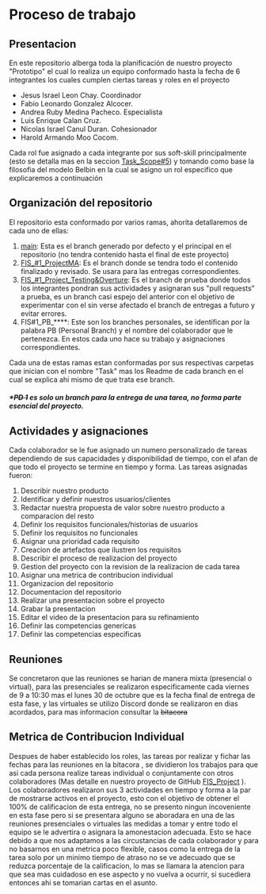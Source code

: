 # Proceso de trabajo

## Presentacion 
En este repositorio alberga toda la planificación de nuestro proyecto "Prototipo" el cual lo realiza un equipo conformado hasta la fecha de 6 integrantes los cuales cumplen ciertas tareas y roles en el proyecto

 - Jesus Israel Leon Chay.  Coordinador
 - Fabio Leonardo Gonzalez Alcocer. 
 - Andrea Ruby Medina Pacheco. Especialista
 - Luis Enrique Calan Cruz. 
 - Nicolas Israel Canul Duran. Cohesionador
 - Harold Armando Moo Cocom. 

Cada rol fue asignado a cada integrante por sus soft-skill principalmente (esto se detalla mas en la seccion [Task_Scope#5](https://github.com/Chayy80/Repostorio-Equipo-3/tree/FIS_%231_ProjectMA/Task_Scope%235)) y tomando como base la filosofia del modelo Belbin en la cual se asigno un rol especifico que explicaremos a continuación



## Organización del repositorio
El repositorio esta conformado por varios ramas, ahorita detallaremos de cada uno de ellas:

 1. [main](https://github.com/Chayy80/Repostorio-Equipo-3): Esta es el branch generado por defecto y el principal en el repositorio (no tendra contenido hasta el final de este proyecto)
 2. [FIS_#1_ProjectMA](https://github.com/Chayy80/Repostorio-Equipo-3/tree/FIS_#1_ProjectMA): Es el branch donde se tendra todo el contenido finalizado y revisado. Se usara para las entregas correspondientes.
 3. [FIS_#1_Project_Testing&Overture](https://github.com/Chayy80/Repostorio-Equipo-3/tree/FIS_%231_Project_Testing%26Overtures): Es el branch de prueba donde todos los integrantes pondran sus actividades y asignaran sus "pull requests" a prueba, es un branch casi espejo del anterior con el objetivo de experimentar con el sin verse afectado el branch de entregas a futuro y evitar errores.
 4. FIS#1_PB_****: Este son los branches personales, se identifican por la palabra PB (Personal Branch) y el nombre del colaborador que le pertenezca. En estos cada uno hace su trabajo y asignaciones correspondientes.
 
 Cada una de estas ramas estan conformadas por sus respectivas carpetas que inician con el nombre "Task" mas los Readme de cada branch en el cual se explica ahi mismo de que trata ese branch.
 

##### *~~PD 1~~ es solo un branch para la entrega de una tarea, no forma parte esencial del proyecto.
## Actividades y asignaciones
Cada colaborador se le fue asignado un numero personalizado de tareas dependiendo de sus capacidades y disponibilidad de tiempo, con el afan de que todo el proyecto se termine en tiempo y forma. Las tareas asignadas fueron:

1. Describir nuestro producto
2. Identificar y definir nuestros usuarios/clientes
3. Redactar nuestra propuesta de valor sobre nuestro producto a comparacion del resto
4. Definir los requisitos funcionales/historias de usuarios
5. Definir los requisitos no funcionales
6. Asignar una prioridad cada requisito
7. Creacion de artefactos que ilustren los requisitos 
8. Describir el proceso de realizacion del proyecto
9. Gestion del proyecto con la revision de la realizacion de cada tarea
10. Asignar una metrica de contribucion individual
11. Organizacion del repositorio
12. Documentacion del repositorio
13.  Realizar una presentacion sobre el proyecto
14.  Grabar la presentacion 
15.  Editar el video de la presentacion para su refinamiento
16.   Definir las competencias genericas
17.  Definir las competencias especificas
## Reuniones 
Se concretaron que las reuniones se harian de manera mixta (presencial o virtual), para las presenciales se realizaron especificamente cada viernes de 9 a 10:30 mas el lunes 30 de octubre que es la fecha final de entrega de esta fase, y las virtuales se utilizo Discord donde se realizaron en dias acordados, para mas informacion consultar la ~~bitacora~~

## Metrica de Contribucion Individual 
Despues de haber establecido los roles, las tareas por realizar y fichar las fechas para las reuniones en la bitacora , se dividieron los trabajos para que asi cada persona realize tareas individual o conjuntamente con otros colaboradores (Mas detalle en nuestro proyecto de GitHub [FIS_Project](https://github.com/users/Chayy80/projects/1) ). Los colaboradores realizaron sus 3 actividades en tiempo y forma a la par de mostrarse activos en el proyecto, esto con el objetivo de obtener el 100% de calificacion de esta entrega, no se presento ningun incoveniente en esta fase pero si se presentara alguno se aboradara en una de las reuniones presenciales o virtuales las medidas a tomar y entre todo el equipo se le advertira o asignara la amonestacion adecuada.
 Esto se hace debido a que nos adaptamos a las circustancias de cada colaborador y para no basarnos en una metrica poco flexible, casos como la entrega de la tarea solo por un minimo tiempo de atraso no se ve adecuado que se reduzca porcentaje de la calificacion, lo mas se llamara la atencion para que sea mas cuidadoso en ese aspecto y no vuelva a ocurrir, si sucediera entonces ahi se tomarian cartas en el asunto.
